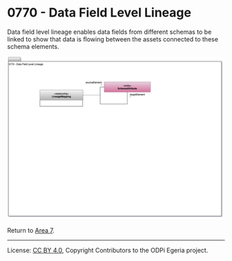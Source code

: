 <!-- SPDX-License-Identifier: CC-BY-4.0 -->
<!-- Copyright Contributors to the ODPi Egeria project 2020. -->


# 0770 - Data Field Level Lineage

Data field level lineage enables data fields from different schemas to be linked to show that data is
flowing between the assets connected to these schema elements.

![UML](0770-Data-Field-Level-Lineage.png#pagewidth)


Return to [Area 7](Area-7-models.md).

----
License: [CC BY 4.0](https://creativecommons.org/licenses/by/4.0/),
Copyright Contributors to the ODPi Egeria project.
